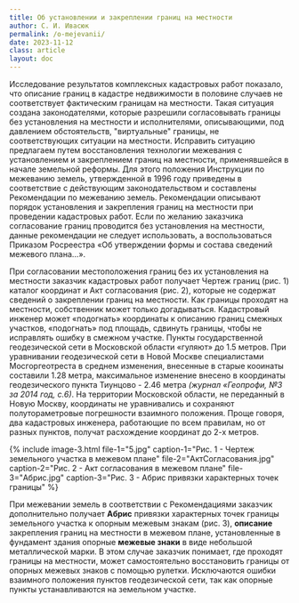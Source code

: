 ```yaml
---
title: Об установлении и закреплении границ на местности
author: С. И. Ивасюк
permalink: /o-mejevanii/  
date: 2023-11-12  
class: article
layout: doc 
---
```

Исследование результатов комплексных кадастровых работ показало, что описание границ в кадастре недвижимости в половине случаев не соответствует фактическим границам на местности. Такая ситуация создана законодателями, которые разрешили согласовывать границы без установления на местности и исполнителями, описывающими, под давлением обстоятельств, "виртуальные" границы, не соответствующих ситуации на местности. Исправить ситуацию предлагаем путем восстановления технологии межевания с установлением и закреплением границ на местности, применявшейся в начале земельной реформы. Для этого положения Инструкции по межеванию земель, утвержденной в 1996 году приведены в соответствие с действующим законодательством и составлены Рекомендации по межеванию земель. Рекомендации описывают порядок установления и закрепления границ на местности при проведении кадастровых работ. Если по желанию заказчика согласование границ проводится без установления на местности, данные рекомендации не следует использовать, а воспользоваться Приказом Росреестра «Об утверждении формы и состава сведений межевого плана…».

При согласовании местоположения границ без их установления на местности заказчик кадастровых работ получает Чертеж границ (рис. 1) каталог координат и Акт согласования (рис. 2), которые не содержат сведений о закреплении границ на местности.  Как границы проходят на местности, собственник может только догадываться. Кадастровый инженер может «подогнать» координаты к описанию границ смежных участков, «подогнать» под площадь, сдвинуть границы, чтобы не исправлять ошибку в смежном участке. Пункты государственной геодезической сети в Московской области «гуляют» до 1.5 метров. При уравнивании геодезической сети в Новой Москве специалистами Мосгоргеотреста в среднем изменения, внесенные в старые кооинаты составили 1.28 метра, максимальное изменение внесено в координаты геодезического пункта Тиунцово - 2.46 метра *(журнал «Геопрофи, №3 за 2014 год, с.6)*. На территории Московской области, не переданный в Новую Москву, координаты не уравнивались и сохраняют полутораметровые погрешности взаимного положения. Проще говоря, два кадастровых инженера, работающие по всем правилам, но от разных пунктов, получат расхождение координат до 2-х метров.

{% include image-3.html 
file-1="5.jpg" caption-1="Рис. 1 - Чертеж земельного участка в межевом плане"
file-2="АктCогласования.jpg" caption-2="Рис. 2 - Акт согласования в межевом плане"
file-3="Абрис.jpg" caption-3="Рис. 3 - Абрис привязки характерных точек границы" %}

При межевании земель в соответствии с Рекомендациями заказчик дополнительно получает **Абрис** привязки характерных точек границы земельного участка к опорным межевым знакам (рис. 3), **описание** закрепления границ на местности в межевом плане, установленные в фундамент здания опорные **межевые знаки** в виде небольшой металлической марки. В этом случае заказчик понимает, где проходят границы на местности, может самостоятельно восстановить границы от опорных межевых знаков с помощью рулетки. Исключаются ошибки взаимного положения пунктов геодезической сети, так как опорные пункты устанавливаются на земельном участке.